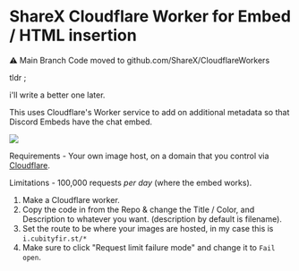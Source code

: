 # ShareX Cloudflare Worker for Embed / HTML insertion

⚠️ Main Branch Code moved to github.com/ShareX/CloudflareWorkers

tldr ; 

i'll write a better one later.

This uses Cloudflare's Worker service to add on additional metadata so that Discord Embeds have the chat embed.

![](https://i.imgur.com/ekUT5P7.png)

Requirements - Your own image host, on a domain that you control via [Cloudflare](https://www.cloudflare.com).

Limitations - 100,000 requests *per day* (where the embed works).

1. Make a Cloudflare worker.
2. Copy the code in from the Repo & change the Title / Color, and Description to whatever you want. (description by default is filename).
3. Set the route to be where your images are hosted, in my case this is `i.cubityfir.st/*`
4. Make sure to click "Request limit failure mode" and change it to `Fail open`.
